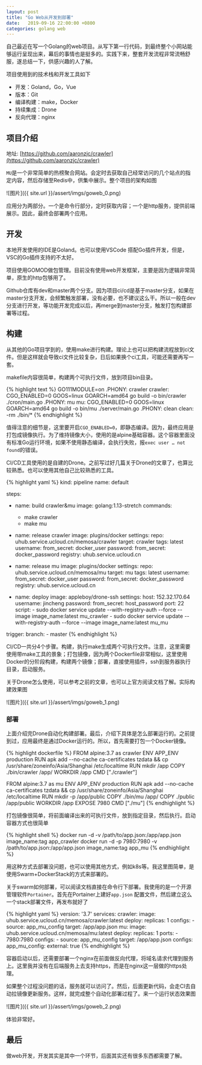 ```yaml
---
layout: post
title: "Go Web从开发到部署"
date:   2019-09-16 22:00:00 +0800
categories: golang web
---
```

自己最近在写一个Golang的web项目。从写下第一行代码，到最终整个小网站能够运行呈现出来，幕后的事情也是挺多的。实践下来，整套开发流程非常流畅舒服，遂总结一下，供感兴趣的人了解。

项目使用到的技术栈和开发工具如下

* 开发：Goland，Go，Vue
* 版本：Git
* 编译构建：make，Docker
* 持续集成：Drone
* 反向代理：nginx

## 项目介绍

地址: [https://github.com/aaronzjc/crawler](https://github.com/aaronzjc/crawler)

`MU`是一个非常简单的热榜聚合网站。会定时去获取自己经常访问的几个站点的指定内容，然后存储至Redis中，供集中展示。整个项目的架构如图

![图片]({{ site.url }}/assert/imgs/goweb_0.png)

应用分为两部分。一个是命令行部分，定时获取内容；一个是http服务，提供前端展示。因此，最终会部署两个应用。

## 开发

本地开发使用的IDE是Goland。也可以使用VSCode 搭配Go插件开发，但是，VSC的Go插件支持的不太好。

项目使用GOMOD做包管理。目前没有使用web开发框架，主要是因为逻辑非常简单，原生的http包够用了。

Github仓库有dev和master两个分支。因为项目ci/cd是基于master分支，如果在master分支开发，会频繁触发部署，没有必要，也不建议这么干。所以一般在dev分支进行开发，等功能开发完成以后，再merge到master分支，触发打包构建部署等过程。

## 构建

从其他的Go项目学到的，使用make进行构建。理论上也可以把构建流程放到ci文件。但是这样就会导致ci文件比较复杂，日后如果换个ci工具，可能还需要再写一套。

makefile内容很简单，构建两个可执行文件，放到项目bin目录。

{% highlight text %}
GO111MODULE=on
.PHONY: crawler
crawler:
   CGO_ENABLED=0 GOOS=linux GOARCH=amd64 go build -o bin/crawler ./cron/main.go
.PHONY: mu
mu:
   CGO_ENABLED=0 GOOS=linux GOARCH=amd64 go build -o bin/mu ./server/main.go
.PHONY: clean
clean:
   -rm ./bin/*
{% endhighlight %}

值得注意的细节是，这里要开启`CGO_ENABLED=0`，即静态编译。因为，最终应用是打包成镜像执行。为了维持镜像大小，使用的是alpine基础容器。这个容器里面没有标准Go运行环境，如果不使用静态编译，会执行失败，报`exec user … not found`的错误。

CI/CD工具使用的是自建的Drone。之前写过好几篇关于Drone的文章了，也算比较熟悉。也可以使用其他自己比较熟悉的工具。

{% highlight yaml %}
kind: pipeline
name: default

steps:
  - name: build crawler&mu
    image: golang:1.13-stretch
    commands:
      - make crawler
      - make mu

  - name: release crawler
    image: plugins/docker
    settings:
      repo: uhub.service.ucloud.cn/memosa/crawler
      target: crawler
      tags: latest
      username:
        from_secret: docker_user
      password:
        from_secret: docker_password
      registry: uhub.service.ucloud.cn

  - name: release mu
    image: plugins/docker
    settings:
      repo: uhub.service.ucloud.cn/memosa/mu
      target: mu
      tags: latest
      username:
        from_secret: docker_user
      password:
        from_secret: docker_password
      registry: uhub.service.ucloud.cn

  - name: deploy
    image: appleboy/drone-ssh
    settings:
      host: 152.32.170.64
      username: jincheng
      password:
        from_secret: host_password
      port: 22
      script:
        - sudo docker service update --with-registry-auth --force --image image_name:latest mu_crawler
        - sudo docker service update --with-registry-auth --force --image image_name:latest  mu_mu

trigger:
  branch:
    - master
{% endhighlight %}

CI/CD一共分4个步骤。构建，执行make生成两个可执行文件。注意，这里需要使用带make工具的景象；打包镜像，因为两个Dockerfile非常相似，这里使用Docker的分阶段构建，构建两个镜像；部署，直接使用插件，ssh到服务器执行目录，启动服务。

关于Drone怎么使用，可以参考之前的文章，也可以上官方阅读文档了解。实际构建效果图

![图片]({{ site.url }}/assert/imgs/goweb_1.png)

### 部署

上面介绍完Drone自动化构建部署。最后，介绍下具体是怎么部署运行的。之前提到过，应用最终是通过Docker运行的。所以，首先需要打包一个Docker镜像。

{% highlight dockerfile %}
FROM alpine:3.7 as crawler
ENV APP_ENV production
RUN apk add --no-cache ca-certificates tzdata && cp /usr/share/zoneinfo/Asia/Shanghai /etc/localtime
RUN mkdir /app
COPY ./bin/crawler /app/
WORKDIR /app
CMD ["./crawler"]

FROM alpine:3.7 as mu
ENV APP_ENV production
RUN apk add --no-cache ca-certificates tzdata && cp /usr/share/zoneinfo/Asia/Shanghai /etc/localtime
RUN mkdir -p /app/public
COPY ./bin/mu /app/
COPY ./public /app/public
WORKDIR /app
EXPOSE 7980
CMD ["./mu"]
{% endhighlight %}

打包镜像很简单，将前面编译出来的可执行文件，放到指定目录，然后执行。启动容器方式也很简单

{% highlight shell %}
docker run -d -v /path/to/app.json:/app/app.json image_name:tag app_crawler
docker run -d -p 7980:7980 -v /path/to/app.json:/app/app.json image_name:tag app_mu
{% endhighlight %}

用这种方式去部署没问题，也可以使用其他方式，例如k8s等。我这里图简单，是使用Swarm+DockerStack的方式来部署的。

关于swarm如何部署，可以阅读文档直接在命令行下部署。我使用的是一个开源管理软件`Portainer`。首先在Portainer上建好`app.json`
配置文件，然后建立这么一个stack部署文件，再发布就好了

{% highlight yaml %}
version: '3.7'
services:
  crawler:
    image: uhub.service.ucloud.cn/memosa/crawler:latest
    deploy:
      replicas: 1
    configs:
      - source: app_mu_config
        target: /app/app.json
  mu:
    image: uhub.service.ucloud.cn/memosa/mu:latest
    deploy:
      replicas: 1
    ports:
      - 7980:7980
    configs:
      - source: app_mu_config
        target: /app/app.json
configs:
  app_mu_config:
    external: true
{% endhighlight %}

容器启动以后，还需要部署一个nginx在前面做反向代理，将域名请求代理到服务上。这里我并没有在后端服务上去支持https，而是在nginx这一层做的https处理。

如果整个过程没问题的话，服务就可以访问了。然后，后面更新代码，会走CI去自动拉镜像更新服务。这样，就完成整个自动化部署过程了。来一个运行状态效果图

![图片]({{ site.url }}/assert/imgs/goweb_2.png)

体验非常好。

## 最后

做web开发，开发其实是其中一个环节，后面其实还有很多东西都需要了解。
